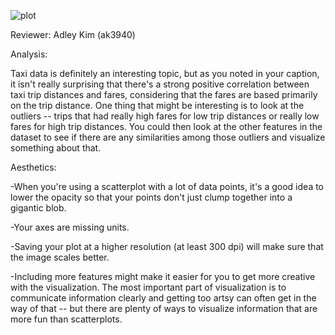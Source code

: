 ![plot](plot.png)

Reviewer: Adley Kim (ak3940)


Analysis:

Taxi data is definitely an interesting topic, but as you noted in your caption, it isn't really surprising that there's a strong positive correlation between taxi trip distances and fares, considering that the fares are based primarily on the trip distance. One thing that might be interesting is to look at the outliers -- trips that had really high fares for low trip distances or really low fares for high trip distances. You could then look at the other features in the dataset to see if there are any similarities among those outliers and visualize something about that.

Aesthetics:

-When you're using a scatterplot with a lot of data points, it's a good idea to lower the opacity so that your points don't just clump together into a gigantic blob.

-Your axes are missing units.

-Saving your plot at a higher resolution (at least 300 dpi) will make sure that the image scales better.

-Including more features might make it easier for you to get more creative with the visualization. The most important part of visualization is to communicate information clearly and getting too artsy can often get in the way of that -- but there are plenty of ways to visualize information that are more fun than scatterplots.